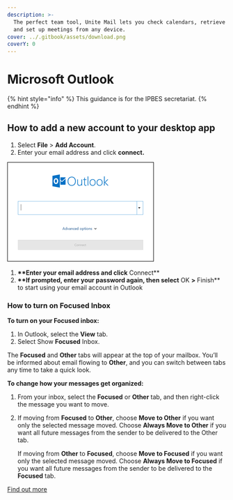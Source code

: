 ```yaml
---
description: >-
  The perfect team tool, Unite Mail lets you check calendars, retrieve contacts,
  and set up meetings from any device.
cover: ../.gitbook/assets/download.png
coverY: 0
---
```


# Microsoft Outlook

{% hint style="info" %}
This guidance is for the IPBES secretariat.
{% endhint %}

## How to add a new account to your desktop app

1. Select **File** > **Add Account**.
2. Enter your email address and click **connect.**

![](<../.gitbook/assets/image (17) (1) (3) (1) (1) (1).png>)

1. **\*\*Enter your email address and click** Connect\*\*
2. **\*\*If prompted, enter your password again, then select** OK **>** Finish\*\* to start using your email account in Outlook

### How to turn on Focused Inbox

**To turn on your Focused inbox:**

1. In Outlook, select the **View** tab.
2. Select Show **Focused** Inbox.

The **Focused** and **Other** tabs will appear at the top of your mailbox. You’ll be informed about email flowing to **Other**, and you can switch between tabs any time to take a quick look.

**To change how your messages get organized:**

1. From your inbox, select the **Focused** or **Other** tab, and then right-click the message you want to move.
2.  If moving from **Focused** to **Other**, choose **Move to Other** if you want only the selected message moved. Choose **Always Move to Other** if you want all future messages from the sender to be delivered to the Other tab.

    If moving from **Other** to **Focused**, choose **Move to Focused** if you want only the selected message moved. Choose **Always Move to Focused** if you want all future messages from the sender to be delivered to the **Focused** tab.

[Find out more](https://support.office.com/en-us/article/focused-inbox-for-outlook-f445ad7f-02f4-4294-a82e-71d8964e3978)
